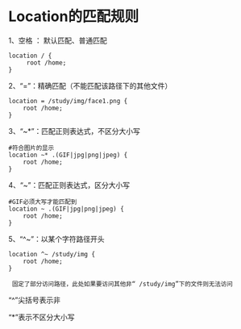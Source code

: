 # Location的匹配规则

1、空格 ： 默认匹配、普通匹配

```
location / {
     root /home;
}
```

2、“=”：精确匹配（不能匹配该路径下的其他文件）

```
location = /study/img/face1.png {
    root /home;
}
```

3、“~*”：匹配正则表达式，不区分大小写

```
#符合图片的显示
location ~* .(GIF|jpg|png|jpeg) {
    root /home;
}
```

4、“~”：匹配正则表达式，区分大小写

```
#GIF必须大写才能匹配到
location ~ .(GIF|jpg|png|jpeg) {
    root /home;
}
```

5、“^~”：以某个字符路径开头

```
location ^~ /study/img {
    root /home;
}

 固定了部分访问路径，此处如果要访问其他非“ /study/img”下的文件则无法访问
```

“^”尖括号表示非

“*”表示不区分大小写
